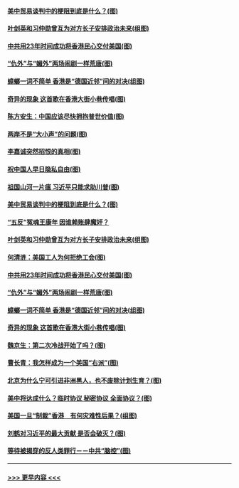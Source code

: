 #### [美中贸易谈判中的梗阻到底是什么？(图)](../pages/p4/907791.md?t=09191422) 
#### [叶剑英和习仲勋曾互为对方长子安排政治未来(组图)](../pages/p4/907786.md?t=09191422) 
#### [中共用23年时间成功将香港民心交付美国(图)](../pages/p4/907698.md?t=09191422) 
#### [“仇外”与“媚外”两场闹剧一样荒唐(图)](../pages/p4/907689.md?t=09191422) 
#### [蟑螂一词不简单 香港是“德国近邻”间的对决(组图)](../pages/p4/907618.md?t=09191422) 
#### [奇异的现象 这首歌在香港大街小巷传唱(图)](../pages/p4/907583.md?t=09191422) 
#### [陈方安生：中国应该尽快拥抱普世价值(图)](../pages/p4/907826.md?t=09191422) 
#### [两岸不是“大小声”的问题(图)](../pages/p4/907825.md?t=09191422) 
#### [李嘉诚突然招恨的真相(图)](../pages/p4/907799.md?t=09191422) 
#### [祝中国人早日隐私自由(图)](../pages/p4/907797.md?t=09191422) 
#### [祖国山河一片瘟 习近平只能求助川普(图)](../pages/p4/907796.md?t=09191422) 
#### [美中贸易谈判中的梗阻到底是什么？(图)](../pages/p4/907791.md?t=09191422) 
#### [“五反”冤魂王康年 因谁赖账肆魔奸？](../pages/p4/907787.md?t=09191422) 
#### [叶剑英和习仲勋曾互为对方长子安排政治未来(组图)](../pages/p4/907786.md?t=09191422) 
#### [何清涟：美国工人为何拒绝工会(图)](../pages/p4/907701.md?t=09191422) 
#### [中共用23年时间成功将香港民心交付美国(图)](../pages/p4/907698.md?t=09191422) 
#### [“仇外”与“媚外”两场闹剧一样荒唐(图)](../pages/p4/907689.md?t=09191422) 
#### [蟑螂一词不简单 香港是“德国近邻”间的对决(组图)](../pages/p4/907618.md?t=09191422) 
#### [奇异的现象 这首歌在香港大街小巷传唱(图)](../pages/p4/907583.md?t=09191422) 
#### [魏京生：第二次冷战开始了吗？(图)](../pages/p4/907581.md?t=09191422) 
#### [曹长青：我怎样成为一个美国“右派”(图)](../pages/p4/907580.md?t=09191422) 
#### [北京为什么宁可引进非洲黑人，也不废除计划生育？(图)](../pages/p4/907577.md?t=09191422) 
#### [美中将达成什么？临时协议 秘密协议 全面协议？(图)](../pages/p4/907576.md?t=09191422) 
#### [美国一旦“制裁”香港　有何灾难性后果？(组图)](../pages/p4/907575.md?t=09191422) 
#### [刘鹤对习近平的最大贡献 是否会破灭？(图)](../pages/p4/907509.md?t=09191422) 
#### [等待被揭穿的反人类罪行－－中共“脑控”(图)](../pages/p4/907167.md?t=09191422) 

----
#### [ >>> 更早内容 <<< ](../indexes/p4-earlier.md)
